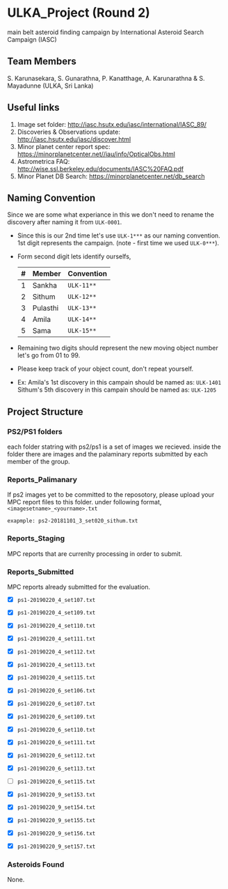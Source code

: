 
# ULKA_Project (Round 2)

main belt asteroid finding campaign by International Asteroid Search Campaign (IASC)

## Team Members

S. Karunasekara, S. Gunarathna, P. Kanatthage, A. Karunarathna & S. Mayadunne (ULKA, Sri Lanka)

## Useful links

1. Image set folder: http://iasc.hsutx.edu/iasc/international/IASC_89/
2. Discoveries & Observations update: http://iasc.hsutx.edu/iasc/discover.html
3. Minor planet center report spec: https://minorplanetcenter.net//iau/info/OpticalObs.html
4. Astrometrica FAQ: http://wise.ssl.berkeley.edu/documents/IASC%20FAQ.pdf
5. Minor Planet DB Search: https://minorplanetcenter.net/db_search

## Naming Convention

Since we are some what experiance in this we don't need to rename the discovery after naming it from `ULK-0001`.

* Since this is our 2nd time let's use `ULK-1***` as our naming convention. 1st digit represents the campaign. (note - first time we used `ULK-0***`).
* Form second digit lets identify ourselfs, 
  
   | # | Member | Convention |
   |--|--------|------------ |
   |1 | Sankha | `ULK-11**` |
   |2 | Sithum | `ULK-12**` |
   |3 | Pulasthi | `ULK-13**`|
   |4 | Amila | `ULK-14**`|
   |5 | Sama | `ULK-15**`|

* Remaining two digits should represent the new moving object number let's go from 01 to 99.
* Please keep track of your object count, don't repeat yourself. 

* Ex: 
   Amila's 1st discovery in this campain should be named as: `ULK-1401`  
   Sithum's 5th discovery in this campain should be named as: `ULK-1205`

## Project Structure

### PS2/PS1 folders

each folder statring with ps2/ps1 is a set of images we recieved. inside the folder there are images and the palaminary reports submitted by each member of the group.

### Reports_Palimanary

If ps2 images yet to be committed to the reposotory, please upload your MPC report files to this folder. under following format, `<imagesetname>_<yourname>.txt`

`exapmple: ps2-20181101_3_set020_sithum.txt`

### Reports_Staging

MPC reports that are currenlty processing in order to submit.

### Reports_Submitted

MPC reports already submitted for the evaluation.

- [x] `ps1-20190220_4_set107.txt`
- [x] `ps1-20190220_4_set109.txt`
- [x] `ps1-20190220_4_set110.txt`
- [x] `ps1-20190220_4_set111.txt`
- [x] `ps1-20190220_4_set112.txt`
- [x] `ps1-20190220_4_set113.txt`
- [x] `ps1-20190220_4_set115.txt`

- [x] `ps1-20190220_6_set106.txt`
- [x] `ps1-20190220_6_set107.txt`
- [x] `ps1-20190220_6_set109.txt`
- [x] `ps1-20190220_6_set110.txt`
- [x] `ps1-20190220_6_set111.txt`
- [x] `ps1-20190220_6_set112.txt`
- [x] `ps1-20190220_6_set113.txt`
- [ ] `ps1-20190220_6_set115.txt`

- [x] `ps1-20190220_9_set153.txt`
- [x] `ps1-20190220_9_set154.txt`
- [x] `ps1-20190220_9_set155.txt`
- [x] `ps1-20190220_9_set156.txt`
- [x] `ps1-20190220_9_set157.txt`

### Asteroids Found

None. 